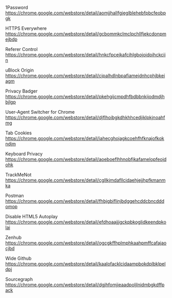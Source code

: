 1Password
https://chrome.google.com/webstore/detail/aomjjhallfgjeglblehebfpbcfeobpgk

HTTPS Everywhere
https://chrome.google.com/webstore/detail/gcbommkclmclpchllfjekcdonpmejbdp

Referer Control
https://chrome.google.com/webstore/detail/hnkcfpcejkafcihlgbojoidoihckciin

uBlock Origin
https://chrome.google.com/webstore/detail/cjpalhdlnbpafiamejdnhcphjbkeiagm

Privacy Badger
https://chrome.google.com/webstore/detail/pkehgijcmpdhfbdbbnkijodmdjhbjlgp

User-Agent Switcher for Chrome
https://chrome.google.com/webstore/detail/djflhoibgkdhkhhcedjiklpkjnoahfmg

Tab Cookies
https://chrome.google.com/webstore/detail/iahecghojagkcoehfhfknajofkokndjm

Keyboard Privacy
https://chrome.google.com/webstore/detail/aoeboeflhhnobfjkafamelopfeojdohk

TrackMeNot
https://chrome.google.com/webstore/detail/cgllkjmdafllcidaehjejjhpfkmanmka

Postman
https://chrome.google.com/webstore/detail/fhbjgbiflinjbdggehcddcbncdddomop

Disable HTML5 Autoplay
https://chrome.google.com/webstore/detail/efdhoaajjjgckpbkoglidkeendpkolai

Zenhub
https://chrome.google.com/webstore/detail/ogcgkffhplmphkaahpmffcafajaocjbd

Wide Github
https://chrome.google.com/webstore/detail/kaalofacklcidaampbokdplbklpeldpj

Sourcegraph
https://chrome.google.com/webstore/detail/dgjhfomjieaadpoljlnidmbgkdffpack
